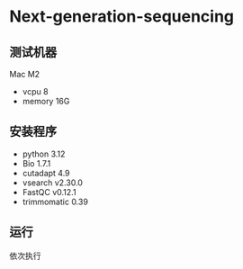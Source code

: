 # Next-generation-sequencing

## 测试机器
Mac M2
- vcpu 8
- memory 16G
## 安装程序
- python 3.12
- Bio 1.7.1
- cutadapt 4.9
- vsearch v2.30.0
- FastQC v0.12.1
- trimmomatic 0.39
## 运行
依次执行

